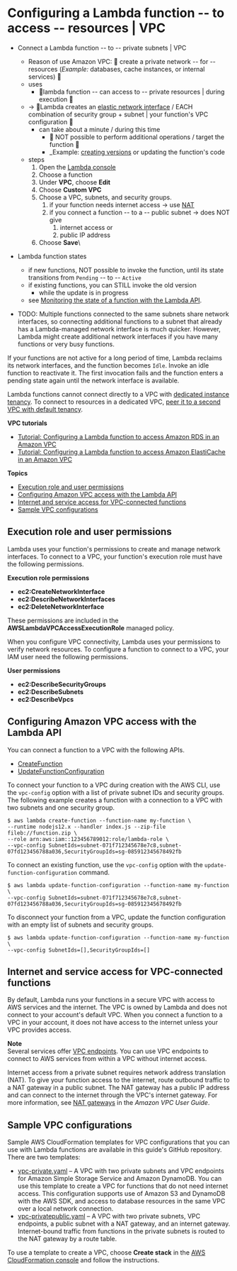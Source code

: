 # Configuring a Lambda function -- to access -- resources | VPC<a name="configuration-vpc"></a>

* Connect a Lambda function -- to -- private subnets | VPC
  * Reason of use Amazon VPC: 🧠 create a private network -- for -- resources (_Example:_ databases, cache instances, or internal services) 🧠
  * uses
    * 👀lambda function -- can access to -- private resources | during execution 👀
  * -> 👀Lambda creates an [elastic network interface](https://docs.aws.amazon.com/vpc/latest/userguide/VPC_ElasticNetworkInterfaces.html) / EACH combination of security group + subnet | your function's VPC configuration 👀
    * can take about a minute / during this time
      *  👀 NOT possible to perform additional operations / target the function 👀
        * _Example: [creating versions](configuration-versions.md) or updating the function's code
  * steps
    1. Open the [Lambda console](https://console.aws.amazon.com/lambda)
    2. Choose a function
    3. Under **VPC**, choose **Edit**
    4. Choose **Custom VPC**
    5. Choose a VPC, subnets, and security groups\.
       1. if your function needs internet access -> use [NAT](#vpc-internet)
       2. if you connect a function -- to a -- public subnet -> does NOT give
          1. internet access or
          2. public IP address
    6. Choose **Save**\

* Lambda function states
  * if new functions, NOT possible to invoke the function, until its state transitions from `Pending` -- to -- `Active` 
  * if existing functions, you can STILL invoke the old version
    * while the update is in progress 
  * see [Monitoring the state of a function with the Lambda API](functions-states.md)\.

* TODO:
Multiple functions connected to the same subnets share network interfaces, so connecting additional functions to a subnet that already has a Lambda\-managed network interface is much quicker\. However, Lambda might create additional network interfaces if you have many functions or very busy functions\.

If your functions are not active for a long period of time, Lambda reclaims its network interfaces, and the function becomes `Idle`\. Invoke an idle function to reactivate it\. The first invocation fails and the function enters a pending state again until the network interface is available\.

Lambda functions cannot connect directly to a VPC with [dedicated instance tenancy](https://docs.aws.amazon.com/AWSEC2/latest/UserGuide/dedicated-instance.html)\. To connect to resources in a dedicated VPC, [peer it to a second VPC with default tenancy](https://aws.amazon.com/premiumsupport/knowledge-center/lambda-dedicated-vpc/)\.

**VPC tutorials**
+ [Tutorial: Configuring a Lambda function to access Amazon RDS in an Amazon VPC](services-rds-tutorial.md)
+ [Tutorial: Configuring a Lambda function to access Amazon ElastiCache in an Amazon VPC](services-elasticache-tutorial.md)

**Topics**
+ [Execution role and user permissions](#vpc-permissions)
+ [Configuring Amazon VPC access with the Lambda API](#vpc-configuring)
+ [Internet and service access for VPC\-connected functions](#vpc-internet)
+ [Sample VPC configurations](#vpc-samples)

## Execution role and user permissions<a name="vpc-permissions"></a>

Lambda uses your function's permissions to create and manage network interfaces\. To connect to a VPC, your function's execution role must have the following permissions\.

**Execution role permissions**
+ **ec2:CreateNetworkInterface**
+ **ec2:DescribeNetworkInterfaces**
+ **ec2:DeleteNetworkInterface**

These permissions are included in the **AWSLambdaVPCAccessExecutionRole** managed policy\.

When you configure VPC connectivity, Lambda uses your permissions to verify network resources\. To configure a function to connect to a VPC, your IAM user need the following permissions\.

**User permissions**
+ **ec2:DescribeSecurityGroups**
+ **ec2:DescribeSubnets**
+ **ec2:DescribeVpcs**

## Configuring Amazon VPC access with the Lambda API<a name="vpc-configuring"></a>

You can connect a function to a VPC with the following APIs\.
+ [CreateFunction](API_CreateFunction.md)
+ [UpdateFunctionConfiguration](API_UpdateFunctionConfiguration.md)

To connect your function to a VPC during creation with the AWS CLI, use the `vpc-config` option with a list of private subnet IDs and security groups\. The following example creates a function with a connection to a VPC with two subnets and one security group\.

```
$ aws lambda create-function --function-name my-function \
--runtime nodejs12.x --handler index.js --zip-file fileb://function.zip \
--role arn:aws:iam::123456789012:role/lambda-role \
--vpc-config SubnetIds=subnet-071f712345678e7c8,subnet-07fd123456788a036,SecurityGroupIds=sg-085912345678492fb
```

To connect an existing function, use the `vpc-config` option with the `update-function-configuration` command\.

```
$ aws lambda update-function-configuration --function-name my-function \
--vpc-config SubnetIds=subnet-071f712345678e7c8,subnet-07fd123456788a036,SecurityGroupIds=sg-085912345678492fb
```

To disconnect your function from a VPC, update the function configuration with an empty list of subnets and security groups\.

```
$ aws lambda update-function-configuration --function-name my-function \
--vpc-config SubnetIds=[],SecurityGroupIds=[]
```

## Internet and service access for VPC\-connected functions<a name="vpc-internet"></a>

By default, Lambda runs your functions in a secure VPC with access to AWS services and the internet\. The VPC is owned by Lambda and does not connect to your account's default VPC\. When you connect a function to a VPC in your account, it does not have access to the internet unless your VPC provides access\.

**Note**  
Several services offer [VPC endpoints](https://docs.aws.amazon.com/vpc/latest/userguide/vpc-endpoints.html)\. You can use VPC endpoints to connect to AWS services from within a VPC without internet access\.

Internet access from a private subnet requires network address translation \(NAT\)\. To give your function access to the internet, route outbound traffic to a NAT gateway in a public subnet\. The NAT gateway has a public IP address and can connect to the internet through the VPC's internet gateway\. For more information, see [NAT gateways](https://docs.aws.amazon.com/vpc/latest/userguide/vpc-nat-gateway.html) in the *Amazon VPC User Guide*\.

## Sample VPC configurations<a name="vpc-samples"></a>

Sample AWS CloudFormation templates for VPC configurations that you can use with Lambda functions are available in this guide's GitHub repository\. There are two templates:
+ [vpc\-private\.yaml](https://github.com/awsdocs/aws-lambda-developer-guide/blob/master/templates/vpc-private.yaml) – A VPC with two private subnets and VPC endpoints for Amazon Simple Storage Service and Amazon DynamoDB\. You can use this template to create a VPC for functions that do not need internet access\. This configuration supports use of Amazon S3 and DynamoDB with the AWS SDK, and access to database resources in the same VPC over a local network connection\.
+ [vpc\-privatepublic\.yaml](https://github.com/awsdocs/aws-lambda-developer-guide/blob/master/templates/vpc-privatepublic.yaml) – A VPC with two private subnets, VPC endpoints, a public subnet with a NAT gateway, and an internet gateway\. Internet\-bound traffic from functions in the private subnets is routed to the NAT gateway by a route table\.

To use a template to create a VPC, choose **Create stack** in the [AWS CloudFormation console](https://console.aws.amazon.com/cloudformation) and follow the instructions\.